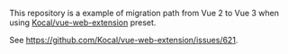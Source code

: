 This repository is a example of migration path from Vue 2 to Vue 3 when using [Kocal/vue-web-extension](https://github.com/Kocal/vue-web-extension) preset.

See https://github.com/Kocal/vue-web-extension/issues/621. 
